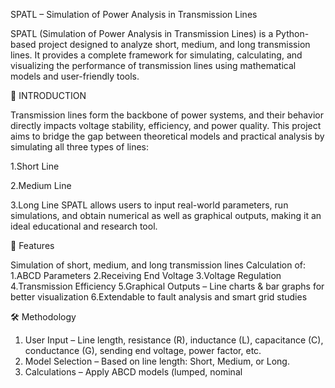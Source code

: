 SPATL – Simulation of Power Analysis in Transmission Lines

SPATL (Simulation of Power Analysis in Transmission Lines) is a Python-based project designed to analyze short, medium, and long transmission lines.
It provides a complete framework for simulating, calculating, and visualizing the performance of transmission lines using mathematical models and user-friendly tools.

📌 INTRODUCTION

Transmission lines form the backbone of power systems, and their behavior directly impacts voltage stability, efficiency, and power quality.
This project aims to bridge the gap between theoretical models and practical analysis by simulating all three types of lines:

1.Short Line

2.Medium Line

3.Long Line
SPATL allows users to input real-world parameters, run simulations, and obtain numerical as well as graphical outputs, making it an ideal educational and research tool.

🚀 Features

Simulation of short, medium, and long transmission lines
Calculation of:
1.ABCD Parameters
2.Receiving End Voltage
3.Voltage Regulation
4.Transmission Efficiency
5.Graphical Outputs – Line charts & bar graphs for better visualization
6.Extendable to fault analysis and smart grid studies

🛠️ Methodology

1. User Input – Line length, resistance (R), inductance (L), capacitance (C), conductance (G), sending end voltage, power factor, etc.
2. Model Selection – Based on line length: Short, Medium, or Long.
3. Calculations – Apply ABCD models (lumped, nominal
